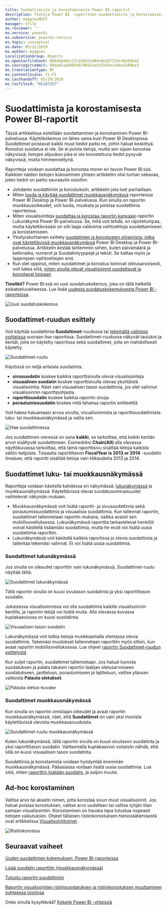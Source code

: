 ```yaml
---
title: Suodattimista ja korostamisesta Power BI-raportit
description: Tietoja Power BI -raporttien suodattimista ja korostamisesta
author: maggiesMSFT
manager: kfile
ms.reviewer: ''
ms.service: powerbi
ms.subservice: powerbi-service
ms.topic: conceptual
ms.date: 05/22/2019
ms.author: maggies
LocalizationGroup: Reports
ms.openlocfilehash: 8084b8dbbc27c856633d84c6628727dcd426964d
ms.sourcegitcommit: 60dad5aa0d85db790553e537bf8ac34ee3289ba3
ms.translationtype: MT
ms.contentlocale: fi-FI
ms.lasthandoff: 05/29/2019
ms.locfileid: "66187557"
---
```

# <a name="filters-and-highlighting-in-power-bi-reports"></a>Suodattimista ja korostamisesta Power BI-raportit
 Tässä artikkelissa esitellään suodattaminen ja korostaminen Power BI-palvelussa. Käyttökokemus on lähes sama kuin Power BI Desktopissa. *Suodattimet* poistavat kaikki muut tiedot paitsi ne, joihin haluat keskittyä. *Korostus* suodatus ei ole. Se ei poista tietoja, mutta sen sijaan korostaa näkyvissä; tietojen alijoukon joka ei ole korostettuna tiedot pysyvät näkyvissä, mutta himmennettynä.

Raportteja voidaan suodattaa ja korostaa monin eri tavoin Power BI:ssä. Kaikkien näiden tietojen kokoaminen yhteen artikkeliin olisi turhan sekavaa, joten tiedot on jaettu seuraaviin osioihin:

* Johdanto suodattimiin ja korostuksiin, artikkelin jota luet parhaillaan.
* Miten [luoda ja käyttää suodattimet muokkausnäkymässä](power-bi-report-add-filter.md) raporteissa Power BI Desktop ja Power BI-palvelussa. Kun sinulla on raportin muokkausoikeudet, voit luoda, muokata ja poistaa suodattimia raporteissa.
* Miten visualisointeja [suodattaa ja korostaa raportin kanssasi](consumer/end-user-interactions.md)-raportin Lukunäkymä Power BI-palvelussa. Se, mitä voit tehdä, on rajoitetumpaa, mutta käytettävissäsi on silti laaja valikoima vaihtoehtoja suodattamiseen ja korostamiseen.  
* Yksityiskohtainen esittely [suodatinten ja korostusten ohjaimista, jotka ovat käytettävissä muokkausnäkymässä](power-bi-report-add-filter.md) Power BI Desktop ja Power BI-palvelussa. Artikkelin kestää tarkemmin siihen, kuten päivämäärä ja kellonaika, numerot ja Suodatintyyppejä ja teksti. Se kattaa myös ja laajempien vaihtoehtojen erot.
* Kun olet oppinut, miten suodattimet ja korostus toimivat oletusarvoisesti, voit lukea siitä, [miten sivulla olevat visualisoinnit suodattavat ja korostavat toisiaan](service-reports-visual-interactions.md)

**Tiesitkö?** Power BI:ssä on uusi suodatuskokemus, joka on tällä hetkellä esikatseluvaiheessa. Lue lisää [uudesta suodatuskokemuksesta Power BI -raporteissa](power-bi-report-filter-preview.md).

![Uusi suodatuskokemus](media/power-bi-reports-filters-and-highlighting/power-bi-filter-reading.png)


## <a name="intro-to-the-filters-pane"></a>Suodattimet-ruudun esittely

Voit käyttää suodattimia **Suodattimet**-ruudussa tai [tekemällä valintoja osittajissa](visuals/power-bi-visualization-slicers.md) suoraan itse raportissa. Suodattimet-ruudussa näkyvät taulukot ja kentät, joita on käytetty raportissa sekä suodattimet, joita on mahdollisesti käytetty. 

![Suodattimet-ruutu](media/power-bi-reports-filters-and-highlighting/power-bi-add-filter-reading-view.png)

Käytössä on neljä erilaista suodatinta:

- **sivusuodatin** koskee kaikkia raporttisivulla olevia visualisointeja     
- **visuaalinen suodatin** koskee raporttisivulla olevaa yksittäistä visualisointia. Näet vain visuaalisen tason suodattimia, jos olet valinnut visualisoinnin raporttipohjasta.    
- **raporttisuodatin** koskee kaikkia raportin sivuja.    
- **porautumissuodatin** koskee mitä tahansa raportin entiteettiä    

Voit hakea haluamaasi arvoa sivulta, visualisoinnista ja raporttisuodattimista luku- tai muokkausnäkymässä ja valita sen. 

![Hae suodattimessa](media/power-bi-reports-filters-and-highlighting/power-bi-search-filter.png)

Jos suodattimen vieressä on sana **kaikki**, se tarkoittaa, että kaikki kentän arvot sisältyvät suodattimeen.  Esimerkiksi **Chain(All)** alla olevassa näyttökuvassa tarkoittaa, että tämä raporttisivu sisältää tietoja kaikista säilön ketjuista.  Toisaalta raporttitason **FiscalYear is 2013 or 2014** -suodatin ilmaisee, että raportti sisältää tietoja vain tilikaudelta 2013 ja 2014.

## <a name="filters-in-reading-or-editing-view"></a>Suodattimet luku- tai muokkausnäkymässä
Raportteja voidaan käsitellä kahdessa eri näkymässä: [lukunäkymässä](consumer/end-user-reading-view.md) ja muokkausnäkymässä. Käytettävissä olevat suodatusominaisuudet vaihtelevat näkymän mukaan.

* Muokkausnäkymässä voit lisätä raportti- ja sivusuodattimia sekä porautumissuodattimia ja visuaalisia suodattimia. Kun tallennat raportin, suodattimet tallennetaan raportin mukana, vaikka avaisit sen mobiilisovelluksessa. Lukunäkymässä raporttia tarkastelevat henkilöt voivat käsitellä lisäämiäsi suodattimia, mutta he eivät voi lisätä uusia suodattimia raporttiin.
* Lukunäkymässä voit käsitellä kaikkia raportissa jo olevia suodattimia ja tallentaa tekemäsi valinnat. Et voi lisätä uusia suodattimia.

### <a name="filters-in-reading-view"></a>Suodattimet lukunäkymässä
Jos sinulla on oikeudet raporttiin vain lukunäkymässä, Suodattimet-ruutu näyttää tältä:

![Suodattimet lukunäkymässä](media/power-bi-reports-filters-and-highlighting/power-bi-filter-reading-view.png)

Tällä raportin sivulla on kuusi sivutason suodatinta ja yksi raporttitason suodatin.

Jokaisessa visualisoinnissa voi olla suodattimia kaikille visualisoinnin kentille, ja raportin tekijä voi lisätä muita. Alla olevassa kuvassa kuplakaaviossa on kuusi suodatinta.

![Visuaalisen tason suodatin](media/power-bi-reports-filters-and-highlighting/power-bi-filter-visual-level.png)

Lukunäkymässä voit tutkia tietoja muokkaamalla olemassa olevia suodattimia. Tekemäsi muutokset tallennetaan raporttiin myös silloin, kun avaat raportin mobiilisovelluksessa. Lue ohjeet [raportin Suodattimet-ruudun esittelystä](consumer/end-user-report-filter.md)

Kun suljet raportin, suodattimet tallennetaan. Jos haluat kumota suodatuksen ja palata takaisin raportin laatijan oletusarvoiseen suodatukseen, jaotteluun, porautumiseen ja lajitteluun, valitse yläosan valikosta **Palauta oletukset**.

![Palauta oletus-kuvake](media/power-bi-reports-filters-and-highlighting/power-bi-reset-to-default.png)

### <a name="filters-in-editing-view"></a>Suodattimet muokkausnäkymässä
Kun sinulla on raportin omistajan oikeudet ja avaat raportin muokkausnäkymässä, näet, että **Suodattimet** on vain yksi monista käytettävissä olevista muokkausruuduista.

![Suodattimet-ruutu muokkausnäkymässä](media/power-bi-reports-filters-and-highlighting/power-bi-add-filter-editing-view.png)

Kuten lukunäkymässä, tällä raportin sivulla on kuusi sivutason suodatinta ja yksi raporttitason suodatin. Valitsemalla kuplakaavion voitaisiin nähdä, että sillä on kuusi visuaalisen tason suodatinta.

Suodattimia ja korostamista voidaan hyödyntää enemmän muokkausnäkymässä. Pääasiassa voidaan lisätä uusia suodattimia. Lue siitä, miten [raporttiin lisätään suodatin](power-bi-report-add-filter.md), ja paljon muuta.

## <a name="ad-hoc-highlighting"></a>Ad-hoc korostaminen
Valitse arvo tai akselin nimen, jotta korostaa sivun muut visualisoinnit. Jos haluat poistaa korostuksen, valitse arvo uudelleen tai valitse tyhjän tilan samaan visualisointiin. Korostaminen on hauska tapa tutustua nopeasti tietojen vaikutuksiin. Ohjeet tällaisen ristiinkorostuksen hienosäätämisestä ovat artikkelissa [Visualisointitoimet](service-reports-visual-interactions.md) .

![Ristiinkorostus](media/power-bi-reports-filters-and-highlighting/power-bi-adhoc-filter.gif)


## <a name="next-steps"></a>Seuraavat vaiheet

[Uuden suodattimen kokemuksen, Power BI-raporteissa](power-bi-report-filter-preview.md)

[Lisää suodatin raporttiin (muokkausnäkymässä)](power-bi-report-add-filter.md)

[Tutustu raportin suodattimiin](consumer/end-user-report-filter.md)

[Raportin visualisointien ristiinsuodatuksen ja ristiinkorostuksen muuttaminen suhteessa toisiinsa](consumer/end-user-interactions.md)

Onko sinulla kysyttävää? [Kokeile Power BI -yhteisöä](http://community.powerbi.com/)

